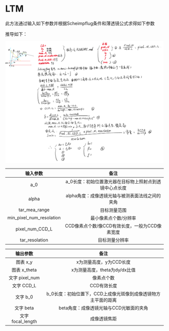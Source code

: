 # LTM

此方法通过输入如下参数并根据Scheimpflug条件和薄透镜公式求得如下参数

推导如下：

![手稿](手稿.png)

|         输入参数         |                          备注                           |
| :----------------------: | :-----------------------------------------------------: |
|           a_0            | a_0长度：初始位置激光器在目标物上照射点到透镜中心点长度 |
|          alpha           |     alpha角度：成像透镜光轴与被测表面法线之间的夹角     |
|      tar_mea_range       |                      目标测量范围                       |
| min_pixel_num_resolation |                  最小像素点个数/分辨率                  |
|     pixel_num_CCD_L      |     CCD像素点个数/像CCD有效长度，一般为CCD像素宽度      |
|      tar_resolation      |                     目标测量分辨率                      |

|     输出参数      |                              备注                              |
| :---------------: | :------------------------------------------------------------: |
|     图表 x_y      |                    x为测量高度，y为CCD长度                     |
|   图表 x_theta    |                 x为测量高度，theta为dy/dx比值                  |
|  文字 pixel_num   |                           像素点个数                           |
|    文字 CCD_L     |                          CCD有效长度                           |
|     文字 b_0      | b_0长度：初始位置下，CCD上成像光斑像到成像透镜物方主平面的距离 |
|     文字 beta     |            beta角度：成像透镜光轴与CCD光敏面的夹角             |
| 文字 focal_length |                          成像透镜焦距                          |

